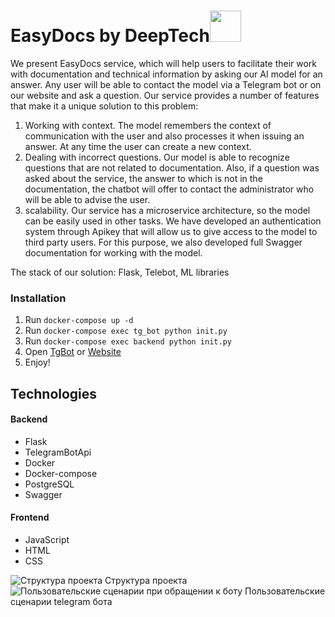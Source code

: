 # EasyDocs by DeepTech<img src="https://github.com/blackcater/blackcater/raw/main/images/Hi.gif" height="50"/></h1>
We present EasyDocs service, which will help users to facilitate their work with documentation and technical information by asking our AI model for an answer. 
Any user will be able to contact the model via a Telegram bot or on our website and ask a question. 
Our service provides a number of features that make it a unique solution to this problem:
1. Working with context. The model remembers the context of communication with the user and also processes it when issuing an answer. At any time the user can create a new context. 
2. Dealing with incorrect questions. Our model is able to recognize questions that are not related to documentation. Also, if a question was asked about the service, the answer to which is not in the documentation, the chatbot will offer to contact the administrator who will be able to advise the user. 
3. scalability. Our service has a microservice architecture, so the model can be easily used in other tasks. We have developed an authentication system through Apikey that will allow us to give access to the model to third party users. For this purpose, we also developed full Swagger documentation for working with the model. 


The stack of our solution: 
Flask, Telebot, ML libraries

### Installation

1. Run `docker-compose up -d`
2. Run `docker-compose exec tg_bot python init.py`
3. Run `docker-compose exec backend python init.py`
4. Open [TgBot](https://t.me/EasyDocsDeepTech_bot) or [Website](localhost)
5. Enjoy!


## Technologies

#### Backend

- Flask
- TelegramBotApi
- Docker
- Docker-compose
- PostgreSQL
- Swagger

#### Frontend

- JavaScript
- HTML
- CSS

![Структура проекта](/assets/image2.jpg "Структура проекта")
Структура проекта
![Пользовательские сценарии при обращении к боту](/assets/image1.jpg "Пользовательские сценарии")
Пользовательские сценарии telegram бота
